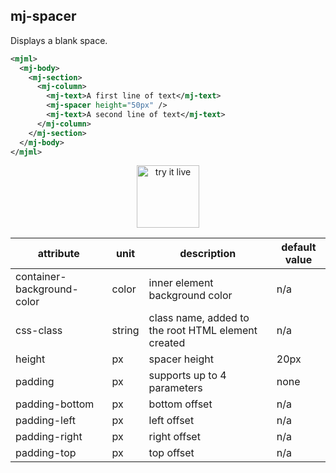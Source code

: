 ## mj-spacer

Displays a blank space.

```xml
<mjml>
  <mj-body>
    <mj-section>
      <mj-column>
        <mj-text>A first line of text</mj-text>
        <mj-spacer height="50px" />
        <mj-text>A second line of text</mj-text>
      </mj-column>
    </mj-section>
  </mj-body>
</mjml>
```

<p align="center">
  <a href="https://mjml.io/try-it-live/components/spacer">
    <img width="100px" src="https://mjml.io/assets/img/svg/TRYITLIVE.svg" alt="try it live" />
  </a>
</p>

attribute                   | unit        | description                    | default value
----------------------------|-------------|--------------------------------|------------------------------
container-background-color   | color         | inner element background color  | n/a
css-class                   | string      | class name, added to the root HTML element created | n/a
height                      | px          | spacer height                  | 20px
padding                      | px            | supports up to 4 parameters     | none
padding-bottom               | px            | bottom offset                   | n/a
padding-left                 | px            | left offset                     | n/a
padding-right                | px            | right offset                    | n/a
padding-top                  | px            | top offset                      | n/a
